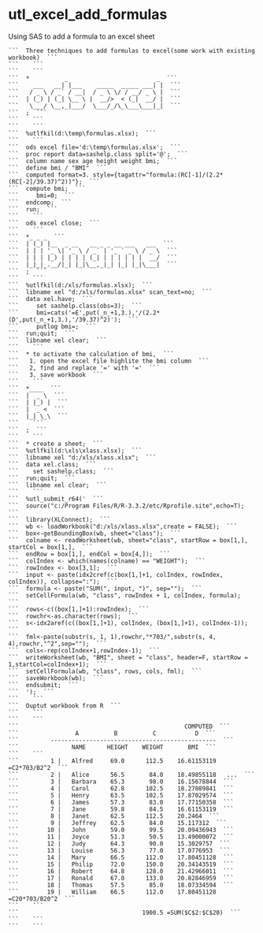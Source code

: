 # utl_excel_add_formulas
Using SAS to add a formula to an excel sheet

    ```  Three techniques to add formulas to excel(some work with existing workbook)  ```
    ```    ```
    ```    ```
    ```  *          _                         _  ```
    ```    ___   __| |___    _____  _____ ___| |  ```
    ```   / _ \ / _` / __|  / _ \ \/ / __/ _ \ |  ```
    ```  | (_) | (_| \__ \ |  __/>  < (_|  __/ |  ```
    ```   \___/ \__,_|___/  \___/_/\_\___\___|_|  ```
    ```  ;  ```
    ```    ```
    ```    ```
    ```  %utlfkil(d:\temp\formulas.xlsx);  ```
    ```    ```
    ```  ods excel file='d:\temp\formulas.xlsx';  ```
    ```  proc report data=sashelp.class split='@';  ```
    ```  column name sex age height weight bmi;  ```
    ```  define bmi / "BMI"  ```
    ```  computed format=3. style={tagattr="formula:(RC[-1]/(2.2*(RC[-2]/39.37)^2))"};  ```
    ```  compute bmi;  ```
    ```     bmi=0;  ```
    ```  endcomp;  ```
    ```  run;  ```
    ```    ```
    ```  ods excel close;  ```
    ```    ```
    ```  *_ _ _  ```
    ```  | (_) |__  _ __   __ _ _ __ ___   ___  ```
    ```  | | | '_ \| '_ \ / _` | '_ ` _ \ / _ \  ```
    ```  | | | |_) | | | | (_| | | | | | |  __/  ```
    ```  |_|_|_.__/|_| |_|\__,_|_| |_| |_|\___|  ```
    ```  ;  ```
    ```    ```
    ```  %utlfkil(d:/xls/formulas.xlsx);  ```
    ```  libname xel "d:/xls/formulas.xlsx" scan_text=no;  ```
    ```  data xel.have;  ```
    ```     set sashelp.class(obs=3);  ```
    ```     bmi=cats('=E',put(_n_+1,3.),'/(2.2*(D',put(_n_+1,3.),'/39.37)^2)');  ```
    ```     putlog bmi=;  ```
    ```  run;quit;  ```
    ```  libname xel clear;  ```
    ```    ```
    ```  * to activate the calculation of bmi,  ```
    ```   1. open the excel file highlite the bmi column  ```
    ```   2, find and replace '=' with '='  ```
    ```   3. save workbook  ```
    ```    ```
    ```  *____  ```
    ```  |  _ \  ```
    ```  | |_) |  ```
    ```  |  _ <  ```
    ```  |_| \_\  ```
    ```    ```
    ```  ;  ```
    ```    ```
    ```  * create a sheet;  ```
    ```  %utlfkil(d:\xls\xlass.xlsx);  ```
    ```  libname xel "d:/xls/xlass.xlsx";  ```
    ```  data xel.class;  ```
    ```    set sashelp.class;  ```
    ```  run;quit;  ```
    ```  libname xel clear;  ```
    ```    ```
    ```  %utl_submit_r64('  ```
    ```  source("c:/Program Files/R/R-3.3.2/etc/Rprofile.site",echo=T);  ```
    ```  library(XLConnect);  ```
    ```  wb <- loadWorkbook("d:/xls/xlass.xlsx",create = FALSE);  ```
    ```  box<-getBoundingBox(wb, sheet="class");  ```
    ```  colname <- readWorksheet(wb, sheet="class", startRow = box[1,], startCol = box[1,],  ```
    ```  endRow = box[1,], endCol = box[4,]);  ```
    ```  colIndex <- which(names(colname) == "WEIGHT");  ```
    ```  rowIndex <- box[3,1];  ```
    ```  input <- paste(idx2cref(c(box[1,]+1, colIndex, rowIndex, colIndex)), collapse=":");  ```
    ```  formula <- paste("SUM(", input, ")", sep="");  ```
    ```  setCellFormula(wb, "class", rowIndex + 1, colIndex, formula);  ```
    ```  rows<-c((box[1,]+1):rowIndex);  ```
    ```  rowchr<-as.character(rows);  ```
    ```  s<-idx2aref(c((box[1,]+1), colIndex, (box[1,]+1), colIndex-1));  ```
    ```  fml<-paste(substr(s, 1, 1),rowchr,"*703/",substr(s, 4, 4),rowchr,"^2",sep="");  ```
    ```  cols<-rep(colIndex+1,rowIndex-1);  ```
    ```  writeWorksheet(wb, "BMI", sheet = "class", header=F, startRow = 1,startCol=colIndex+1);  ```
    ```  setCellFormula(wb, "class", rows, cols, fml);  ```
    ```  saveWorkbook(wb);  ```
    ```  endsubmit;  ```
    ```  ');  ```
    ```    ```
    ```  Ouptut workbook from R  ```
    ```    ```
    ```    ```
    ```                                               COMPUTED  ```
    ```                A          B          C           D  ```
    ```         -----------------------------------------------  ```
    ```               NAME      HEIGHT    WEIGHT       BMI  ```
    ```    ```
    ```         1 |   Alfred     69.0      112.5    16.61153119   =C2*703/B2^2  ```
    ```         2 |   Alice      56.5       84.0    18.49855118   ...  ```
    ```         3 |   Barbara    65.3       98.0    16.15678844  ```
    ```         4 |   Carol      62.8      102.5    18.27089841  ```
    ```         5 |   Henry      63.5      102.5    17.87029574  ```
    ```         6 |   James      57.3       83.0    17.77150358  ```
    ```         7 |   Jane       59.8       84.5    16.61153119  ```
    ```         8 |   Janet      62.5      112.5    20.2464  ```
    ```         9 |   Jeffrey    62.5       84.0    15.117312  ```
    ```        10 |   John       59.0       99.5    20.09436943  ```
    ```        11 |   Joyce      51.3       50.5    13.49000072  ```
    ```        12 |   Judy       64.3       90.0    15.3029757  ```
    ```        13 |   Louise     56.3       77.0    17.0776953  ```
    ```        14 |   Mary       66.5      112.0    17.80451128  ```
    ```        15 |   Philip     72.0      150.0    20.34143519  ```
    ```        16 |   Robert     64.8      128.0    21.42966011  ```
    ```        17 |   Ronald     67.0      133.0    20.82846959  ```
    ```        18 |   Thomas     57.5       85.0    18.07334594  ```
    ```        19 |   William    66.5      112.0    17.80451128   =C20*703/B20^2  ```
    ```    ```
    ```                                   1900.5 =SUM($C$2:$C$20)  ```
    ```    ```
    ```    ```

